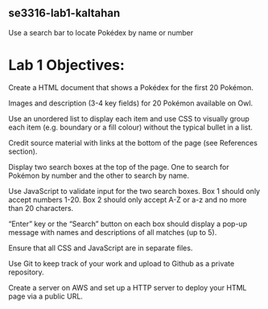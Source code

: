 ## se3316-lab1-kaltahan
Use a search bar to locate Pokédex by name or number

# Lab 1 Objectives:

Create a HTML document that shows a Pokédex for the first 20 Pokémon. 

Images and description (3-4 key fields) for 20 Pokémon available on Owl.

Use an unordered list to display each item and use CSS to visually group each item (e.g. boundary or a fill colour) without the typical bullet in a list.

Credit source material with links at the bottom of the page (see References section).

Display two search boxes at the top of the page. One to search for Pokémon by number and the other to search by name.

Use JavaScript to validate input for the two search boxes. Box 1 should only accept numbers 1-20. Box 2 should only accept A-Z or a-z and no more than 20 characters.

“Enter” key or the “Search” button on each box should display a pop-up message with names and descriptions of all matches (up to 5).

Ensure that all CSS and JavaScript are in separate files.

Use Git to keep track of your work and upload to Github as a private repository.

Create a server on AWS and set up a HTTP server to deploy your HTML page via a public URL.
